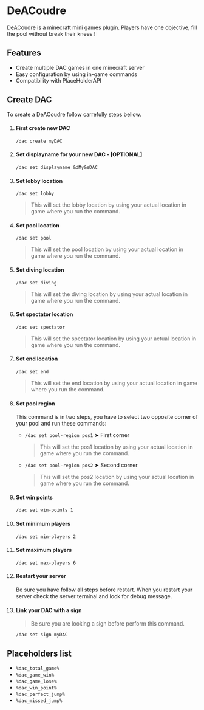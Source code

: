 # DeACoudre

DeACoudre is a minecraft mini games plugin. Players have one objective, fill the pool without break their knees !

## Features

- Create multiple DAC games in one minecraft server
- Easy configuration by using in-game commands
- Compatibility with PlaceHolderAPI

## Create DAC

To create a DeACoudre follow carrefully steps bellow.

1. #### First create new DAC ####
    `/dac create myDAC`

2. #### Set displayname for your new DAC - [OPTIONAL] ####
    `/dac set displayname &dMy&eDAC`

3. #### Set lobby location ####
    `/dac set lobby`
    > This will set the lobby location by using your actual location in game where you run the command.

4. #### Set pool location ####
    `/dac set pool`
    > This will set the pool location by using your actual location in game where you run the command.
  
5. #### Set diving location ####
    `/dac set diving`
   > This will set the diving location by using your actual location in game where you run the command.
  
6. #### Set spectator location ####
    `/dac set spectator`
   > This will set the spectator location by using your actual location in game where you run the command.
    
7. #### Set end location ####
    `/dac set end`
   > This will set the end location by using your actual location in game where you run the command.
    
8. #### Set pool region ####
    This command is in two steps, you have to select two opposite corner of your pool and run these commands:
    - `/dac set pool-region pos1` ➤  First corner
      > This will set the pos1 location by using your actual location in game where you run the command.
    - `/dac set pool-region pos2` ➤ Second corner
        > This will set the pos2 location by using your actual location in game where you run the command.
    
9. #### Set win points ####
    `/dac set win-points 1`

10. #### Set minimum players ####
    `/dac set min-players 2`

11. #### Set maximum players ####
    `/dac set max-players 6`

12. #### Restart your server ####
    Be sure you have follow all steps before restart. When you restart your server check the server terminal and look for debug message.

13. #### Link your DAC with a sign ####
    > Be sure you are looking a sign before perform this command.
    
    `/dac set sign myDAC`

## Placeholders list
- `%dac_total_game%`
- `%dac_game_win%`
- `%dac_game_lose%`
- `%dac_win_point%`
- `%dac_perfect_jump%`
- `%dac_missed_jump%`
